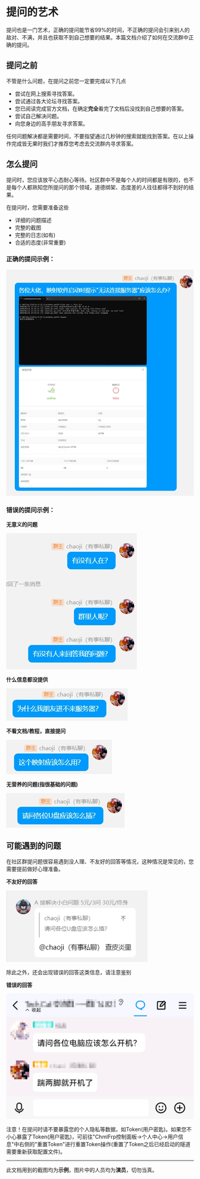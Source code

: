 # 提问的艺术

提问也是一门艺术，正确的提问能节省99%的时间，不正确的提问会引来别人的敌对、不满，并且也获取不到自己想要的结果。本篇文档介绍了如何在交流群中正确的提问。

## 提问之前

不管是什么问题，在提问之前您一定要完成以下几点

 - 尝试在网上搜索寻找答案。
 - 尝试通过各大论坛寻找答案。
 - 您已阅读完成官方文档，在确定**完全**看完了文档后没找到自己想要的答案。
 - 尝试自己解决问题。
 - 向您身边的高手朋友寻求答案。

任何问题解决都是需要时间，不要指望通过几秒钟的搜索就能找到答案。在以上操作完成皆无果时我们才推荐您考虑去交流群内寻求答案。

## 怎么提问

提问时，您应该放平心态耐心等待。社区群中不是每个人的时间都是有限的，也不是每个人都熟知您所提问的那个领域，道德绑架、态度差的人往往都得不到好的结果。

在提问时，您需要准备这些

 - 详细的问题描述
 - 完整的截图
 - 完整的日志(如有)
 - 合适的态度(非常重要)

### 正确的提问示例：

![正确提问示例](./img/guide/1.webp)

### 错误的提问示例：

**无意义的问题**

![错误提问示例](./img/guide/2.webp)

**什么信息都没提供**

![什么信息都不提供示例](./img/guide/3.webp)

**不看文档/教程，直接提问**

![不看文档示例](./img/guide/4.webp)

**无营养的问题(指很基础的问题)**

![无营养问题示例](./img/guide/5.webp)

## 可能遇到的问题

在社区群提问题很容易遇到没人理、不友好的回答等情况，这种情况是常见的，您需要提前做好心理准备。

**不友好的回答**

![不友好的回答示例](./img/guide/6.webp)

除此之外，还会出现错误的回答这类信息，请注意鉴别

**错误的回答**

![错误的回答示例](./img/guide/7.webp)

注意！在提问时请不要暴露您的个人隐私等数据，如Token(用户密匙)。如果您不小心暴露了Token(用户密匙)，可前往"ChmlFrp控制面板->个人中心->用户信息"中右侧的"重置Token"进行重置Token操作(重置了Token之后已经启动的隧道需要重新获取配置文件)。

------------

此文档用到的截图均为**示例**，图片中的人员均为**演员**，切勿当真。